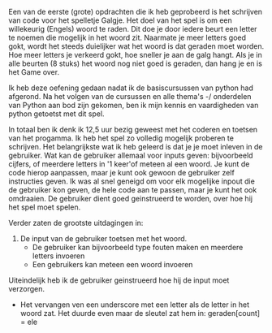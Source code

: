 Een van de eerste (grote) opdrachten die ik heb geprobeerd is het schrijven van code voor het spelletje Galgje. 
Het doel van het spel is om een willekeurig (Engels) woord te raden. 
Dit doe je door iedere beurt een letter te noemen die mogelijk in het woord zit. 
Naarmate je meer letters goed gokt, wordt het steeds duielijker wat het woord is dat geraden moet worden. 
Hoe meer letters je verkeerd gokt, hoe sneller je aan de galg hangt. Als je in alle beurten (8 stuks)
het woord nog niet goed is geraden, dan hang je en is het Game over. 

Ik heb deze oefening gedaan nadat ik de basiscursussen van python had afgerond.
Na het volgen van de cursussen en alle thema's -/ onderdelen van Python aan bod zijn gekomen, ben ik mijn kennis en vaardigheden van python getoetst met dit spel. 

In totaal ben ik denk ik 12,5 uur bezig geweest met het coderen en toetsen van het progamma. 
Ik heb het spel zo volledig mogelijk proberen te schrijven. Het belangrijkste wat ik heb geleerd is dat je je moet inleven in de gebruiker. 
Wat kan de gebruiker allemaal voor inputs geven: bijvoorbeeld cijfers, of meerdere letters in '1 keer'of meteen al een woord. 
Je kunt de code hierop aanpassen, maar je kunt ook gewoon de gebruiker zelf instructies geven. 
Ik was al snel geneigd om voor elk mogelijke inpout die de gebruiker kon geven, de hele code aan te passen, maar je kunt het ook omdraaien. 
De gebruiker dient goed geinstrueerd te worden, over hoe hij het spel moet spelen. 

Verder zaten de grootste uitdagingen in:

1. De input van de gebruiker toetsen met het woord.
   - De gebruiker kan bijvoorbeeld type fouten maken en meerdere letters invoeren
   - Een gebruikers kan meteen een woord invoeren

 Uiteindelijk heb ik de gebruiker geinstrueerd hoe hij de input moet verzorgen. 

- Het vervangen ven een underscore met een letter als de letter in het woord zat. 
  Het duurde even maar de sleutel zat hem in: geraden[count] = ele
  


   
